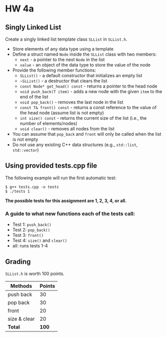 # HW 4a 

## Singly Linked List

Create a singly linked list template class `SLList` in `SLList.h`.

- Store elements of any data type using a template
- Define a struct named `Node` inside the `SLList` class with two members:
  - `next` - a pointer to the next `Node` in the list
  - `value` - an object of the data type to store the value of the node
- Provide the following member functions:
  - `SLList()` - a default constructor that initializes an empty list
  - `~SLList()` - a destructor that clears the list
  - `const Node* get_head() const` - returns a pointer to the head node
  - `void push_back(T item)` - adds a new node with the given `item` to the end of the list
  - `void pop_back()` - removes the last node in the list
  - `const T& front() const` - returns a const reference to the value of the head node (assume list is not empty)
  - `int size() const` - returns the current size of the list (i.e., the number of elements/nodes)
  - `void clear()` - removes all nodes from the list
- You can assume that `pop_back` and `front` will only be called when the list is not empty
- Do not use any existing C++ data structures (e.g., `std::list`, `std::vector`)

## Using provided tests.cpp file

The following example will run the first automatic test:
```
$ g++ tests.cpp -o tests
$ ./tests 1
```
**The possible tests for this assignment are 1, 2, 3, 4, or all.**

### A guide to what new functions each of the tests call:
* Test 1: `push_back()`
* Test 2: `pop_back()`
* Test 3: `front()`
* Test 4: `size()` and `clear()`
* all: runs tests 1-4

## Grading

`SLList.h` is worth 100 points.

| Methods      | Points   |
|--------------|----------|
| push back    | 30       |
| pop back     | 30       |
| front        | 20       |
| size & clear | 20       |
| **Total**    | **100**  |